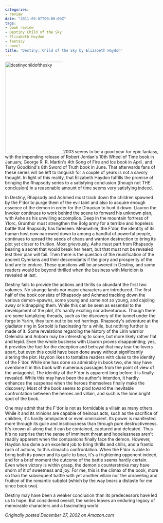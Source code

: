 ```yaml
---
categories:
- review
date: "2011-09-07T00:00:00Z"
tags:
- book review
- Destiny Child of the Sky
- Elizabeth Haydon
- fantasy
- novel
title: 'Destiny: Child of the Sky by Elizabeth Haydon'
---
```

<img class="pull-left" title="destinychildofthesky" src="http://yentran.isamonkey.org/gallery/images/destinychildofthesky-191x300.jpg" width="191" height="300" />2003 seems to be a good year for epic fantasy, with the impending release of Robert Jordan's 10th Wheel of Time book in January, George R. R. Martin's 4th Song of Fire and Ice book in April, and Terry Goodkind's 8th Sword of Truth book in June. That afterwards fans of these series will be left to languish for a couple of years is not a savory thought. In light of this reality, that Elizabeth Haydon fulfills the promise of bringing the Rhapsody series to a satisfying conclusion (though not THE conclusion) in a reasonable amount of time seems very satisfying indeed.

In Destiny, Rhapsody and Achmed must track down the children spawned by the F'dor to purge them of the evil taint and also to acquire enough essence of the demon in order for the Dhracian to hunt it down. Llauron the Invoker continues to work behind the scene to forward his unknown plan, with Ashe as his unwilling accomplice. Deep in the mountain fortress of Ylorc, Grunthor must strengthen the Bolg army for a terrible and hopeless battle that Rhapsody has foreseen. Meanwhile, the F'dor, the identity of its human host now narrowed down to among a handful of powerful people, continues to spread the seeds of chaos and wanton destruction to bring its plot yet closer to fruition. Most grievously, Ashe must part from Rhapsody bearing a secret that would break her heart, but that must not be revealed lest their plan will fail. Then there is the question of the reunification of the ancient Cymrians and their descendants if the glory and prosperity of the land are to endure. These questions will be answered in Destiny, and some readers would be beyond thrilled when the business with Meridion is revealed at last.

Destiny fails to provide the actions and thrills so abundant the first two volumes. No strange lands nor major characters are introduced. The first half of the book consists of Rhapsody and Achmed tracking down the various demon-spawns, some young and some not so young, and cajoling away or kidnapping them. While this can be seen as essential to the development of the plot, it's hardly exciting nor adventurous. Though there are some tantalizing threads, such as the discovery of the tunnel under the forge in Yarim, they turn out to be red herrings. Rhapsody's adventure at the gladiator ring in Sorbold is fascinating for a while, but nothing further is made of it. Some revelations regarding the history of the Lirin warrior Oelendra and Anborn may be interesting to some, but more likely rather flat and tepid. Even the whole business with Llauron proves disappointing; yes, it provides the fuel for the deception and betrayal that may tear the lovers apart, but even this could have been done away without significantly altering the plot. Haydon likes to tantalize readers with clues to the identity of the F'dor. While she has done so admirably in book two, she may have overdone it in this book with numerous passages from the point of view of the antagonist. The identity of the F'dor is apparent long before it is finally revealed. While this may have been the author's intention, it hardly enhances the suspense when the heroes themselves finally make the discovery. Most of the book seems to plod toward the inevitable confrontation between the heroes and villain, and such is the lone bright spot of the book.

One may admit that the F'dor is not as formidable a villain as many others. While it and its minions are capable of heinous acts, such as the sacrifice of children, it's hardly omnipotent or even omniscient. Its power is manifested more through its guile and insidiousness than through pure destructiveness. It's known all along that it can be contained, captured and defeated. Thus it's no surprise that the sense of imminent threat and hopelessness aren't readily apparent when the companions finally face the demon. However, Haydon has done a an excellent job to bring thrills and chills, and a frantic rush of actions, to this climactic confrontation. When the F'dor is able to bring both its power and its guile to bear, it's a frightening opponent indeed, and for a brief moment the outcome of the battle seems hardly certain. Even when victory is within grasp, the demon's counterstroke may have shorn of it of sweetness and joy. For me, this is the climax of the book, more so than the subsequent battle with yet another villain nor the unraveling and fruition of the romantic subplot (which by the way bears a distaste for me since book two).

Destiny may have been a weaker conclusion than its predecessors have led us to hope. But considered overall, the series leaves an enduring legacy of memorable characters and a fascinating world.

*Originally posted December 27, 2002 on Amazon.com*
